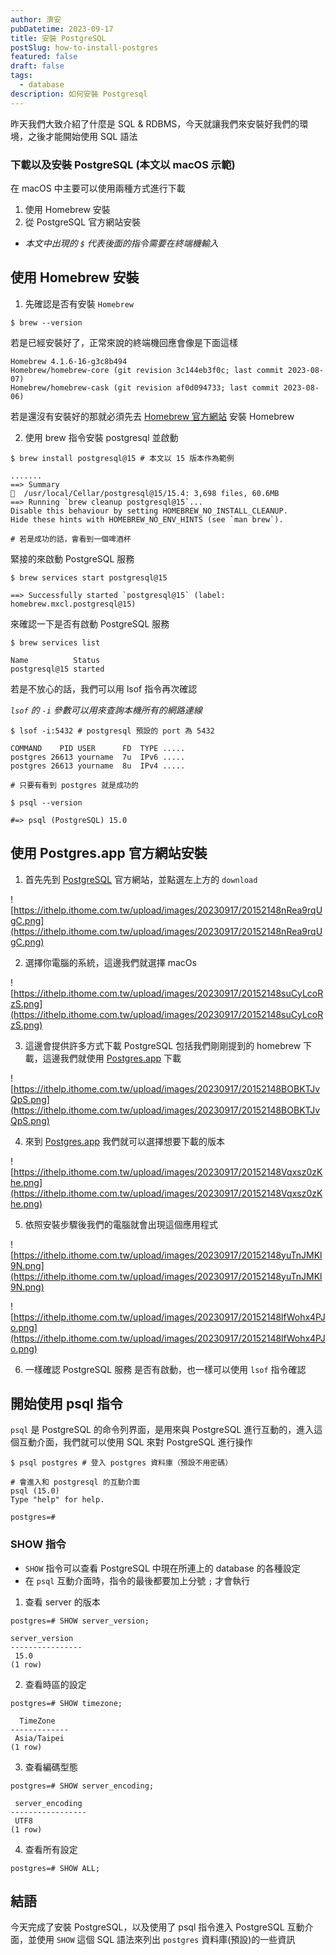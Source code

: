 ```yaml
---
author: 濟安
pubDatetime: 2023-09-17
title: 安裝 PostgreSQL
postSlug: how-to-install-postgres
featured: false
draft: false
tags:
  - database
description: 如何安裝 Postgresql
---
```


昨天我們大致介紹了什麼是 SQL & RDBMS，今天就讓我們來安裝好我們的環境，之後才能開始使用 SQL 語法

### 下載以及安裝 PostgreSQL (本文以 macOS 示範)
在 macOS 中主要可以使用兩種方式進行下載


1. 使用 Homebrew 安裝
2. 從 PostgreSQL 官方網站安裝

* *本文中出現的 `$` 代表後面的指令需要在終端機輸入*



## 使用 Homebrew 安裝



1. 先確認是否有安裝 `Homebrew` 

```shell
$ brew --version
```
若是已經安裝好了，正常來說的終端機回應會像是下面這樣

```shell
Homebrew 4.1.6-16-g3c8b494
Homebrew/homebrew-core (git revision 3c144eb3f0c; last commit 2023-08-07)
Homebrew/homebrew-cask (git revision af0d094733; last commit 2023-08-06)
```

若是還沒有安裝好的那就必須先去 [Homebrew 官方網站](https://brew.sh/) 安裝 Homebrew


2. 使用 brew 指令安裝 postgresql 並啟動

```shell
$ brew install postgresql@15 # 本文以 15 版本作為範例

.......
==> Summary
🍺  /usr/local/Cellar/postgresql@15/15.4: 3,698 files, 60.6MB
==> Running `brew cleanup postgresql@15`...
Disable this behaviour by setting HOMEBREW_NO_INSTALL_CLEANUP.
Hide these hints with HOMEBREW_NO_ENV_HINTS (see `man brew`).

# 若是成功的話，會看到一個啤酒杯
```

緊接的來啟動 PostgreSQL 服務

```shell
$ brew services start postgresql@15

==> Successfully started `postgresql@15` (label: homebrew.mxcl.postgresql@15)
```

來確認一下是否有啟動 PostgreSQL 服務

```shell
$ brew services list

Name          Status
postgresql@15 started
```

若是不放心的話，我們可以用 lsof 指令再次確認

*`lsof` 的 `-i` 參數可以用來查詢本機所有的網路連線*

```shell
$ lsof -i:5432 # postgresql 預設的 port 為 5432

COMMAND    PID USER      FD  TYPE .....
postgres 26613 yourname  7u  IPv6 .....
postgres 26613 yourname  8u  IPv4 .....

# 只要有看到 postgres 就是成功的
```

```shell
$ psql --version

#=> psql (PostgreSQL) 15.0
```

## 使用 Postgres.app 官方網站安裝



1. 首先先到 [PostgreSQL](https://www.postgresql.org/) 官方網站，並點選左上方的 `download`

![https://ithelp.ithome.com.tw/upload/images/20230917/20152148nRea9rqUgC.png](https://ithelp.ithome.com.tw/upload/images/20230917/20152148nRea9rqUgC.png)

2. 選擇你電腦的系統，這邊我們就選擇 macOs

![https://ithelp.ithome.com.tw/upload/images/20230917/20152148suCyLcoRzS.png](https://ithelp.ithome.com.tw/upload/images/20230917/20152148suCyLcoRzS.png)

3. 這邊會提供許多方式下載 PostgreSQL 包括我們剛剛提到的 homebrew 下載，這邊我們就使用 [Postgres.app](https://postgresapp.com/) 下載

![https://ithelp.ithome.com.tw/upload/images/20230917/20152148BOBKTJvQpS.png](https://ithelp.ithome.com.tw/upload/images/20230917/20152148BOBKTJvQpS.png)

4. 來到 [Postgres.app](https://postgresapp.com/) 我們就可以選擇想要下載的版本

![https://ithelp.ithome.com.tw/upload/images/20230917/20152148Vqxsz0zKhe.png](https://ithelp.ithome.com.tw/upload/images/20230917/20152148Vqxsz0zKhe.png)


5. 依照安裝步驟後我們的電腦就會出現這個應用程式

![https://ithelp.ithome.com.tw/upload/images/20230917/20152148yuTnJMKl9N.png](https://ithelp.ithome.com.tw/upload/images/20230917/20152148yuTnJMKl9N.png)

![https://ithelp.ithome.com.tw/upload/images/20230917/20152148lfWohx4PJo.png](https://ithelp.ithome.com.tw/upload/images/20230917/20152148lfWohx4PJo.png)

6. 一樣確認 PostgreSQL 服務 是否有啟動，也一樣可以使用 `lsof` 指令確認


## 開始使用 psql 指令

`psql` 是 PostgreSQL 的命令列界面，是用來與 PostgreSQL 進行互動的，進入這個互動介面，我們就可以使用 SQL 來對 PostgreSQL 進行操作

```shell
$ psql postgres # 登入 postgres 資料庫（預設不用密碼）

# 會進入和 postgresql 的互動介面
psql (15.0)
Type "help" for help.

postgres=#
```

### SHOW 指令

- `SHOW` 指令可以查看 PostgreSQL 中現在所連上的 database 的各種設定
- 在 `psql` 互動介面時，指令的最後都要加上分號 `;` 才會執行

1. 查看 server 的版本

```shell
postgres=# SHOW server_version;

server_version
----------------
 15.0
(1 row)
```

2. 查看時區的設定

```shell
postgres=# SHOW timezone;

  TimeZone
-------------
 Asia/Taipei
(1 row)
```

3. 查看編碼型態

```shell
postgres=# SHOW server_encoding;

 server_encoding
-----------------
 UTF8
(1 row)
```

4. 查看所有設定

```shell
postgres=# SHOW ALL;
```



## 結語

今天完成了安裝 PostgreSQL，以及使用了 psql 指令進入 PostgreSQL 互動介面，並使用 `SHOW` 這個 SQL 語法來列出 `postgres` 資料庫(預設)的一些資訊
